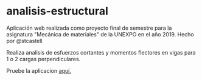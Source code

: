 # analisis-estructural
<p>
  Aplicación web realizada como proyecto final de semestre para la asignatura "Mecánica de materiales" de la UNEXPO en el año 2019. Hecho por @stcastell
</p>
<p>
  Realiza analisis de esfuerzos cortantes y momentos flectores en vigas para 1 o 2 cargas perpendiculares. 
</p>


Pruebe la aplicacion <a href="https://analisis-estructural.vercel.app/">aquí.</a>
